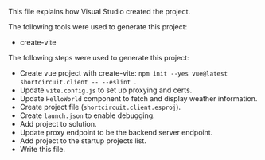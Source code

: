 This file explains how Visual Studio created the project.

The following tools were used to generate this project:
- create-vite

The following steps were used to generate this project:
- Create vue project with create-vite: `npm init --yes vue@latest shortcircuit.client -- --eslint `.
- Update `vite.config.js` to set up proxying and certs.
- Update `HelloWorld` component to fetch and display weather information.
- Create project file (`shortcircuit.client.esproj`).
- Create `launch.json` to enable debugging.
- Add project to solution.
- Update proxy endpoint to be the backend server endpoint.
- Add project to the startup projects list.
- Write this file.
